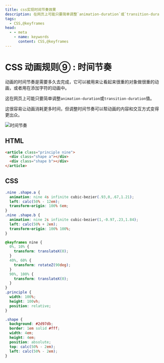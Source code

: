 ```yaml
---
title: css实现时间节奏效果
description: 在网页上可能只要简单调整`animation-duration`或`transition-duration`值。
tags: 
  - CSS,@keyframes
head:
  - - meta
    - name: keywords
      content: CSS,@keyframes
---
```


# CSS 动画规则⑨ : 时间节奏

动画的时间节奏是需要多久去完成，它可以被用来让看起来很重的对象做很重的动画，或者用在添加字符的动画中。

这在网页上可能只要简单调整`animation-duration`或`transition-duration`值。

这很容易让动画消耗更多时间，但调整时间节奏可以帮动画的内容和交互方式变得更出众。

![时间节奏](/images/tricks/css/timing.gif)

## HTML

```html
<article class="principle nine">
  <div class="shape a"></div>
  <div class="shape b"></div>
</article>
```

## CSS

```css
.nine .shape.a {
  animation: nine 4s infinite cubic-bezier(.93,0,.67,1.21);
  left: calc(50% - 12em);
  transform-origin: 100% 6em;
}
.nine .shape.b {
  animation: nine 2s infinite cubic-bezier(1,-0.97,.23,1.84);
  left: calc(50% + 2em);
  transform-origin: 100% 100%;
}

@keyframes nine {
  0%, 10% {
    transform: translateX(0);
  }
  40%, 60% {
    transform: rotateZ(90deg);
  }
  90%, 100% {
    transform: translateX(0);
  }
}
.principle {
  width: 100%;
  height: 100vh;
  position: relative;
}

.shape {
  background: #2d97db;
  border: 1em solid #fff;
  width: 4em;
  height: 4em;
  position: absolute;
  top: calc(50% - 2em);
  left: calc(50% - 2em);
}
```